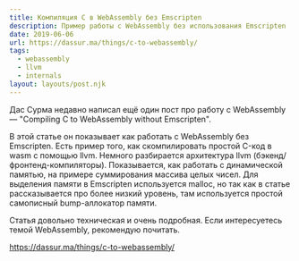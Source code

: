 ```yaml
---
title: Компиляция C в WebAssembly без Emscripten
description: Пример работы с WebAssembly без использования Emscripten
date: 2019-06-06
url: https://dassur.ma/things/c-to-webassembly/
tags:
  - webassembly
  - llvm
  - internals
layout: layouts/post.njk
---
```

Дас Сурма недавно написал ещё один пост про работу с WebAssembly — "Compiling C to WebAssembly without Emscripten".

В этой статье он показывает как работать с WebAssembly без Emscripten. Есть пример того, как скомпилировать простой C-код в wasm с помощью llvm. Немного разбирается архитектура llvm (бэкенд/фронтенд-компиляторы). Показывается, как работать с динамической памятью, на примере суммирования массива целых чисел. Для выделения памяти в Emscripten используется malloc, но так как в статье рассказывается про более низкий уровень, там используется простой самописный bump-аллокатор памяти.

Статья довольно техническая и очень подробная. Если интересуетесь темой WebAssembly, рекомендую почитать.

https://dassur.ma/things/c-to-webassembly/
